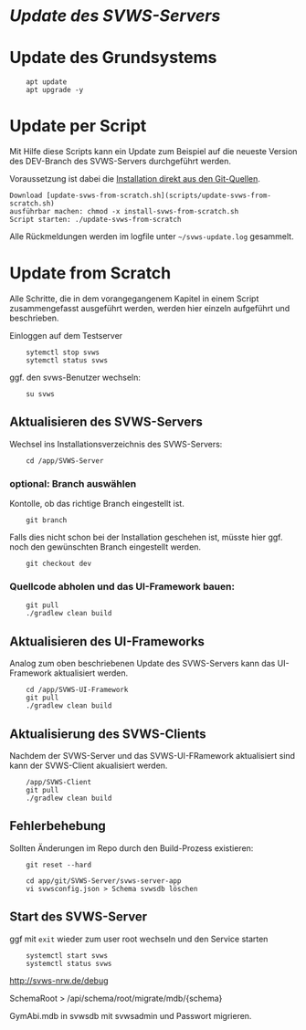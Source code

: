 ***Update des SVWS-Servers***
=============================

# Update des Grundsystems

		apt update
		apt upgrade -y


# Update per Script

Mit Hilfe diese Scripts kann ein Update zum Beispiel auf die neueste Version des DEV-Branch des SVWS-Servers durchgeführt werden. 

Voraussetzung ist dabei die [Installation direkt aus den Git-Quellen](002_Installation_SVWS-Server.md). 
	
	Download [update-svws-from-scratch.sh](scripts/update-svws-from-scratch.sh)
    ausführbar machen: chmod -x install-svws-from-scratch.sh
    Script starten: ./update-svws-from-scratch
	
Alle Rückmeldungen werden im logfile unter `~/svws-update.log` gesammelt.


# Update from Scratch

Alle Schritte, die in dem vorangegangenem Kapitel in einem Script zusammengefasst ausgeführt werden, werden hier einzeln aufgeführt und beschrieben.

Einloggen auf dem Testserver

		sytemctl stop svws
		sytemctl status svws

ggf. den svws-Benutzer wechseln: 

		su svws

## Aktualisieren des SVWS-Servers

Wechsel ins Installationsverzeichnis des SVWS-Servers:

		cd /app/SVWS-Server
		
		
### optional: Branch auswählen 

Kontolle, ob das richtige Branch eingestellt ist.
		
		git branch
		
Falls dies nicht schon bei der Installation geschehen ist, müsste hier ggf. noch den gewünschten Branch eingestellt werden.

		git checkout dev

### Quellcode abholen und das UI-Framework bauen:


		git pull 
		./gradlew clean build

## Aktualisieren des UI-Frameworks

Analog zum oben beschriebenen Update des SVWS-Servers kann das UI-Framework aktualisiert werden.

		cd /app/SVWS-UI-Framework
		git pull
		./gradlew clean build

## Aktualisierung des SVWS-Clients

Nachdem der SVWS-Server und das SVWS-UI-FRamework aktualisiert sind kann der SVWS-Client akualisiert werden. 

		/app/SVWS-Client
		git pull
		./gradlew clean build

## Fehlerbehebung 

Sollten Änderungen im Repo durch den Build-Prozess existieren:

		git reset --hard
		
		cd app/git/SVWS-Server/svws-server-app
		vi svwsconfig.json > Schema svwsdb löschen

## Start des SVWS-Server

ggf mit `exit` wieder zum user root wechseln und den Service starten

		systemctl start svws
		systemctl status svws

http://svws-nrw.de/debug

SchemaRoot > /api/schema/root/migrate/mdb/{schema}

GymAbi.mdb in svwsdb mit svwsadmin und Passwort migrieren.
